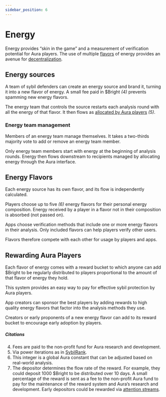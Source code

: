 ```yaml
---
sidebar_position: 6
---
```


# Energy

Energy provides “skin in the game” and a measurement of verification potential for Aura players. The use of multiple [flavors](https://elated-murdock-5004e1.netlify.app/docs/energy#energy-flavors) of energy provides an avenue for [decentralization](https://elated-murdock-5004e1.netlify.app/docs/goals#decentralized).

## Energy sources

A team of sybil defenders can create an energy source and brand it, turning it into a new flavor of energy. A small fee paid in $Bright _(4)_ prevents spamming new energy flavors.

The energy team that controls the source restarts each analysis round with all the energy of that flavor. It then flows as [allocated by Aura players](https://elated-murdock-5004e1.netlify.app/docs/how-aura-works#the-aura-social-graph) _(5)_.

### Energy team management

Members of an energy team manage themselves. It takes a two-thirds majority vote to add or remove an energy team member.

Only energy team members start with energy at the beginning of analysis rounds. Energy then flows downstream to recipients managed by allocating energy through the Aura interface.

## Energy Flavors

Each energy source has its own flavor, and its flow is independently calculated.

Players choose up to five _(6)_ energy flavors for their personal energy composition. Energy received by a player in a flavor not in their composition is absorbed (not passed on).

Apps choose verification methods that include one or more energy flavors in their analysis. Only included flavors can help players verify other users.

Flavors therefore compete with each other for usage by players and apps.

## Rewarding Aura Players

Each flavor of energy comes with a reward bucket to which anyone can add $Bright to be regularly distributed to players proportional to the amount of that flavor of energy they hold.

This system provides an easy way to pay for effective sybil protection by Aura players.

App creators can sponsor the best players by adding rewards to high quality energy flavors that factor into the analysis methods they use.

Creators or early proponents of a new energy flavor can add to its reward bucket to encourage early adoption by players.

##### Citations

4. Fees are paid to the non-profit fund for Aura research and development.
5. Via power iterations as in [SybilRank](https://www.usenix.org/conference/nsdi12/technical-sessions/presentation/cao).
6. This integer is a global Aura constant that can be adjusted based on real-world analysis.
7. The depositor determines the flow rate of the reward. For example, they could deposit 1000 $Bright to be distributed over 10 days. A small percentage of the reward is sent as a fee to the non-profit Aura fund to pay for the maintenance of the reward system and Aura’s research and development. Early depositors could be rewarded via [attention streams](https://docs.google.com/document/d/1TKA-K8YadRdgz-Qek01TUcCkRaI9CKCXGtJ31AbVWIU/edit#heading=h.c8wdt9uwyj7r).